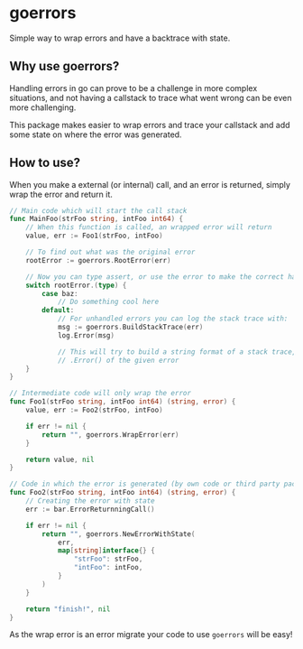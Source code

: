# goerrors
Simple way to wrap errors and have a backtrace with state.

## Why use goerrors?
Handling errors in go can prove to be a challenge in more complex situations, and not having a callstack to trace what went wrong can be even more challenging.

This package makes easier to wrap errors and trace your callstack and add some state on where the error was generated.

## How to use?
When you make a external (or internal) call, and an error is returned, simply wrap the error and return it.

``` go
// Main code which will start the call stack
func MainFoo(strFoo string, intFoo int64) {
    // When this function is called, an wrapped error will return
    value, err := Foo1(strFoo, intFoo)

    // To find out what was the original error
    rootError := goerrors.RootError(err)

    // Now you can type assert, or use the error to make the correct handling
    switch rootError.(type) {
        case baz:
            // Do something cool here
        default:
            // For unhandled errors you can log the stack trace with:
            msg := goerrors.BuildStackTrace(err)
            log.Error(msg)

            // This will try to build a string format of a stack trace, or return the 
            // .Error() of the given error            
    }
}

// Intermediate code will only wrap the error
func Foo1(strFoo string, intFoo int64) (string, error) {
    value, err := Foo2(strFoo, intFoo)

    if err != nil {
        return "", goerrors.WrapError(err)
    }

    return value, nil
}

// Code in which the error is generated (by own code or third party packages)
func Foo2(strFoo string, intFoo int64) (string, error) {
    // Creating the error with state
    err := bar.ErrorReturnningCall()

    if err != nil {
        return "", goerrors.NewErrorWithState(
            err, 
            map[string]interface{} {
                "strFoo": strFoo,
                "intFoo": intFoo,
            }
        )
    }

    return "finish!", nil
}
```

As the wrap error is an error migrate your code to use `goerrors` will be easy!


